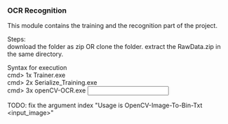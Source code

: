 ### OCR Recognition 
This module contains the training and the recognition part of the project.

Steps: <br>
download the folder as zip OR clone the folder.
extract the RawData.zip in the same directory.

Syntax for execution <br>
cmd> 1x Trainer.exe <br>
cmd> 2x Serialize_Training.exe <br>
cmd> 3x openCV-OCR.exe <input image> <br>

TODO:
fix the argument index "Usage is OpenCV-Image-To-Bin-Txt <input_image>"